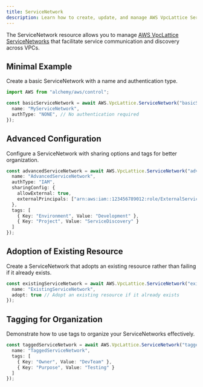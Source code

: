 ```yaml
---
title: ServiceNetwork
description: Learn how to create, update, and manage AWS VpcLattice ServiceNetworks using Alchemy Cloud Control.
---
```


The ServiceNetwork resource allows you to manage [AWS VpcLattice ServiceNetworks](https://docs.aws.amazon.com/vpclattice/latest/userguide/) that facilitate service communication and discovery across VPCs.

## Minimal Example

Create a basic ServiceNetwork with a name and authentication type.

```ts
import AWS from "alchemy/aws/control";

const basicServiceNetwork = await AWS.VpcLattice.ServiceNetwork("basicServiceNetwork", {
  name: "MyServiceNetwork",
  authType: "NONE", // No authentication required
});
```

## Advanced Configuration

Configure a ServiceNetwork with sharing options and tags for better organization.

```ts
const advancedServiceNetwork = await AWS.VpcLattice.ServiceNetwork("advancedServiceNetwork", {
  name: "AdvancedServiceNetwork",
  authType: "IAM",
  sharingConfig: {
    allowExternal: true,
    externalPrincipals: ["arn:aws:iam::123456789012:role/ExternalServiceRole"]
  },
  tags: [
    { Key: "Environment", Value: "Development" },
    { Key: "Project", Value: "ServiceDiscovery" }
  ]
});
```

## Adoption of Existing Resource

Create a ServiceNetwork that adopts an existing resource rather than failing if it already exists.

```ts
const existingServiceNetwork = await AWS.VpcLattice.ServiceNetwork("existingServiceNetwork", {
  name: "ExistingServiceNetwork",
  adopt: true // Adopt an existing resource if it already exists
});
```

## Tagging for Organization

Demonstrate how to use tags to organize your ServiceNetworks effectively.

```ts
const taggedServiceNetwork = await AWS.VpcLattice.ServiceNetwork("taggedServiceNetwork", {
  name: "TaggedServiceNetwork",
  tags: [
    { Key: "Owner", Value: "DevTeam" },
    { Key: "Purpose", Value: "Testing" }
  ]
});
```